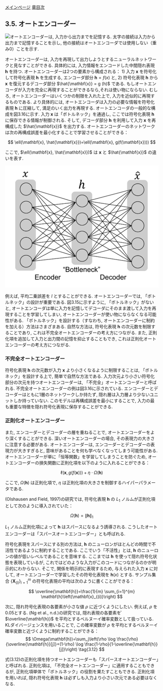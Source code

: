 [メインページ](../../index.markdown)
[章目次](./chap3.md)
## 3.5. オートエンコーダー

![オートエンコーダーは, 入力から出力までを記憶する.
太字の接続は入力から出力まで記憶することを示し,
他の接続はオートエンコーダでは使用しない（重み0）ことを示す.](./fig/fig3_15.png)

オートエンコーダーは,
入力を再現して出力しようとするニューラルネットワークと見なすことができる.
具体的には, 入力情報をエンコードした中間隠れ表現 $\mathbf{h}$ を持つ.
オートエンコーダーは2つの要素から構成される： 1) 入力
 $\mathbf{x}$ を符号化して符号化表現 $\mathbf{h}$ を生成する, エンコーダ部分
 $\mathbf{h} = f (x)$  と, 2) 符号化表現  $\mathbf{h}$  から  $\mathbf{x}$ 
を復元するデコーダ部分 $\hat{\mathbf{x}} = g (h)$ である.
もしオートエンコーダが入力を完全に再現することができるなら,それは使い物にならない.
むしろ, オートエンコーダーはいくつかの制限を入れた上で,
入力を近似的に再現するものである. より具体的には,
オートエンコーダは入力の必要な情報を符号化表現  $\mathbf{h}$  に圧縮して,
満足のいく出力を再現する. オートエンコーダの一般的な構成を図3.16に示す.
入力 $\mathbf{x}$ は「ボトルネック」を通過し,
ここでは符号化表現 $\mathbf{h}$ に保存できる情報が制御される. そして,
デコーダ部分 $\mathbf{h}$ を利用して入力 $\mathbf{x}$ を再構成した $\hat{\mathbf{x}}$ を出力する.
オートエンコーダーのネットワークは次の再構成誤差を最小化することで学習させることができる：
 

$$ \ell(\mathbf{x}, \hat{\mathbf{x}})=\ell(\mathbf{x}, g(f(\mathbf{x}))) $$

 
ここで,
 $\ell(\mathbf{x}, \hat{\mathbf{x}})$ は $\mathbf{x}$ と $\hat{\mathbf{x}}$ の違いを表す.

![オートエンコーダーの一般的な構成](./fig/fig3_16.png)

例えば, 平均二乗誤差を $l$ とすることができる. オートエンコーダーでは,
「ボトルネック」の設計が重要である. 図3.15に示すように,
「ボトルネック」がないと,
オートエンコーダは単に入力を記憶してデコーダにそのまま渡して入力を再現することを学習してしまい,
オートエンコーダーが使い物にならなくなる可能性がある.
「ボトルネック」を設計する（すなわち,
オートエンコーダーに制約を加える）方法はさまざまある. 自然な方法は,
符号化表現 $\mathbf{h}$ の次元数を制限することであり,
これは不完全オートエンコーダーの考え方につながる. また,
正則化項を追加して入力と出力間の記憶を抑止することもでき,
これは正則化オートエンコーダーの考え方につながる.

### 不完全オートエンコーダー

符号化表現 $\mathbf{h}$ の次元数が入力 $\mathbf{x}$ より小さくなるように制限することは,
「ボトルネック」を設計する上で, 簡単で自然な方法である.
入力次元より小さい符号化部分の次元を持つオートエンコーダーは,
「不完全」オートエンコーダーと呼ばれる.
不完全オートエンコーダーの例は図3.16に示されている.
エンコーダーとデコーダーはともに1層のネットワークしか持たず,
隠れ層は入力層より少ないユニットしか持っていない.
このモデルは再構成誤差を最小にすることで,
入力の最も重要な特徴を隠れ符号化表現に保存することができる.

### 正則化オートエンコーダー

また, エンコーダーとデコーダーの層を重ねることで,
オートエンコーダーをより深くすることができる.
深いオートエンコーダーの場合, その表現力の大きさに注意する必要がある.
オートエンコーダーは, エンコーダーとデコーダーの表現力が大きすぎると,
意味があることを何も学べなくなってしまう可能性がある.
オートエンコーダーが単に「恒等関数」を学習してしまうことを防ぐため,
オートエンコーダーの損失関数に正則化項を以下のように入れることができる：

 

$$ \ell(\mathbf{x}, g(f(\mathbf{x})))+\eta \cdot \Omega(\mathbf{h}) $$

 
ここで,  $\Omega(\mathbf{h})$ は正則化項で,
 $\eta$ は正則化項の大きさを制御するハイパーパラメータである.

(Olshausen and Field, 1997)の研究では,
符号化表現 $\mathbf{h}$ の $L_1$ ノルムが正則化項として次のように導入されていた：
 

$$ \Omega(\mathbf{h})=\|\mathbf{h}\|_1 $$

 
 $L_1$ ノルム正則化項によって $\mathbf{h}$ はスパースになるよう誘導される.
こうしたオートエンコーダーは「スパースオートエンコーダー」とも呼ばれる.

符号化表現をスパースにする別の方法は, $\mathbf{h}$ のニューロンがほとんどの時間で不活性であるように制約することである.
ここでいう「不活性」とは,
 $\mathbf{h}$ のニューロンの値が低いレベルであることを意味する.
ここまでは $\mathbf{h}$ を使って隠れ符号化状態を表現しているが,
これではどのような入力がこのコードにつながるのかが明示的にわからない.
そこで, 関係を明示的に表現するため, 与えられた入力 $\mathbf{x}$ に対して,
オートエンコーダーで学習したその符号化表現を $\mathbf{h}(x)$ とする.
サンプル集合 $\left\{\mathbf{X}_{(i)}\right\}_{i=1}^{m}$ の符号化表現の平均は次のように書くことができる：
 

$$ \overline{\mathbf{h}}=\frac{1}{m} \sum_{i=1}^{m} \mathbf{h}\left(\mathbf{x}_{(i)}\right) $$

 

次に, 隠れ符号化表現の各要素が小さな値 $\rho$ に近づくようにしたい.
例えば,  $\rho$ を0.05とする. (Ng et al., n.d.)の研究では,
隠れ表現の各要素を̄ $\overline{\mathbf{h}}$ を平均とするベルヌーイ確率変数として扱っている.
KLダイバージェンスを用いることで,
この確率変数が $\rho$ を平均とするベルヌーイ確率変数と近づくように制約することができる：
 $$ \Omega(\mathbf{h})=\sum_j\left(\rho \log \frac{\rho}{\overline{\mathbf{h}}[j]}+(1-\rho) \log \frac{1-\rho}{1-\overline{\mathbf{h}}[j]}\right)
    \tag{3.12} $$ 

式(3.12)の正則化項を持つオートエンコーダーも「スパースオートエンコーダー」と呼ばれる.
正則化項は, 「不完全オートエンコーダー」に適用することもできるが,
正則化項単体で「ボトルネック」の役割を果たすこともできる.
正則化項を用いれば,
隠れ符号化表現 $\mathbf{h}$ は必ずしも入力より小さい次元である必要はなくなる.

